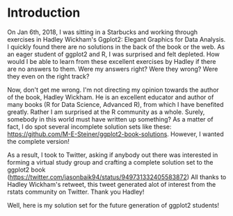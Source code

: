 # Introduction
On Jan 6th, 2018, I was sitting in a Starbucks and working through exercises in Hadley Wickham's Ggplot2: Elegant Graphics for Data Analysis. I quickly found there are 
no solutions in the back of the book or the web. As an eager student of ggplot2 and R, I was surprised and felt depleted. How would I be able to
learn from these excellent exercises by Hadley if there are no answers to them. Were my answers right? Were they wrong? Were they even on the 
right track? 

Now, don't get me wrong. I'm not directing my opinion towards the author of the book, Hadley Wickham. He is an excellent educator
and author of many books (R for Data Science, Advanced R), from which I have benefited greatly. Rather I am surprised at the R community as a whole. 
Surely, somebody in this world must have written up something? As a matter of fact, I do spot several incomplete solution sets like these:
https://github.com/M-E-Steiner/ggplot2-book-solutions. However, I wanted the complete version! 

As a result, I took to Twitter, asking if anybody out there was interested in forming a virtual study group and crafting a complete solution set to the ggplot2 book (https://twitter.com/jasonbaik94/status/949731332405583872)
All thanks to Hadley Wickham's retweet, this tweet generated alot of interest from the rstats community on Twitter. Thank you Hadley!

Well, here is my solution set for the future generation of ggplot2 students! 

